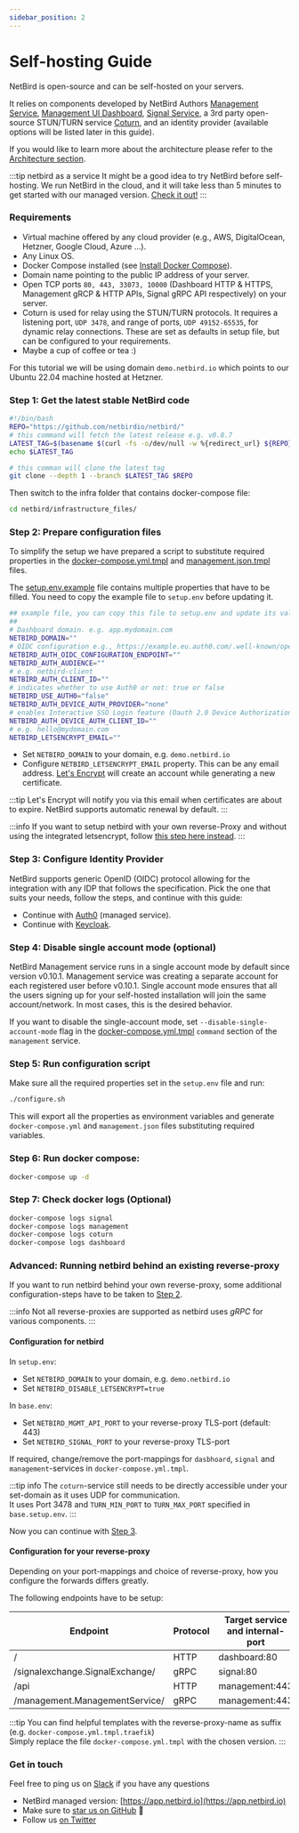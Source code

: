 ```yaml
---
sidebar_position: 2
---
```


# Self-hosting Guide

NetBird is open-source and can be self-hosted on your servers.

It relies on components developed by NetBird Authors [Management Service](https://github.com/netbirdio/netbird/tree/main/management), [Management UI Dashboard](https://github.com/netbirdio/dashboard), [Signal Service](https://github.com/netbirdio/netbird/tree/main/signal),
a 3rd party open-source STUN/TURN service [Coturn](https://github.com/coturn/coturn), and an identity provider (available options will be listed later in this guide).

If you would like to learn more about the architecture please refer to the [Architecture section](/overview/architecture).

:::tip netbird as a service
It might be a good idea to try NetBird before self-hosting. 
We run NetBird in the cloud, and it will take less than 5 minutes to get started with our managed version. [Check it out!](https://netbird.io/pricing)
:::

### Requirements

- Virtual machine offered by any cloud provider (e.g., AWS, DigitalOcean, Hetzner, Google Cloud, Azure ...).
- Any Linux OS.
- Docker Compose installed (see [Install Docker Compose](https://docs.docker.com/compose/install/)).
- Domain name pointing to the public IP address of your server.
- Open TCP ports ```80, 443, 33073, 10000``` (Dashboard HTTP & HTTPS, Management gRCP & HTTP APIs, Signal gRPC API respectively) on your server.
- Coturn is used for relay using the STUN/TURN protocols. It requires a listening port, `UDP 3478`, and range of ports, `UDP 49152-65535`, for dynamic relay connections. These are set as defaults in setup file, but can be configured to your requirements.
- Maybe a cup of coffee or tea :)

For this tutorial we will be using domain ```demo.netbird.io``` which points to our Ubuntu 22.04 machine hosted at Hetzner.

### Step 1: Get the latest stable NetBird code

```bash 
#!/bin/bash
REPO="https://github.com/netbirdio/netbird/"
# this command will fetch the latest release e.g. v0.8.7
LATEST_TAG=$(basename $(curl -fs -o/dev/null -w %{redirect_url} ${REPO}releases/latest))
echo $LATEST_TAG

# this comman will clone the latest tag
git clone --depth 1 --branch $LATEST_TAG $REPO
```

Then switch to the infra folder that contains docker-compose file:

```bash 
cd netbird/infrastructure_files/
```
### Step 2:  Prepare configuration files

To simplify the setup we have prepared a script to substitute required properties in the [docker-compose.yml.tmpl](https://github.com/netbirdio/netbird/tree/main/infrastructure_files/docker-compose.yml.tmpl) and [management.json.tmpl](https://github.com/netbirdio/netbird/tree/main/infrastructure_files/management.json.tmpl) files.

The [setup.env.example](https://github.com/netbirdio/netbird/tree/main/infrastructure_files/setup.env.example) file contains multiple properties that have to be filled. You need to copy the example file to `setup.env` before updating it.

```bash
## example file, you can copy this file to setup.env and update its values
##
# Dashboard domain. e.g. app.mydomain.com
NETBIRD_DOMAIN=""
# OIDC configuration e.g., https://example.eu.auth0.com/.well-known/openid-configuration
NETBIRD_AUTH_OIDC_CONFIGURATION_ENDPOINT=""
NETBIRD_AUTH_AUDIENCE=""
# e.g. netbird-client
NETBIRD_AUTH_CLIENT_ID=""
# indicates whether to use Auth0 or not: true or false
NETBIRD_USE_AUTH0="false"
NETBIRD_AUTH_DEVICE_AUTH_PROVIDER="none"
# enables Interactive SSO Login feature (Oauth 2.0 Device Authorization Flow)
NETBIRD_AUTH_DEVICE_AUTH_CLIENT_ID=""
# e.g. hello@mydomain.com
NETBIRD_LETSENCRYPT_EMAIL=""
```

- Set ```NETBIRD_DOMAIN``` to your domain, e.g.  `demo.netbird.io`
- Configure ```NETBIRD_LETSENCRYPT_EMAIL``` property.
  This can be any email address. [Let's Encrypt](https://letsencrypt.org/) will create an account while generating a new certificate.

:::tip
Let's Encrypt will notify you via this email when certificates are about to expire. NetBird supports automatic renewal by default.
:::

:::info
If you want to setup netbird with your own reverse-Proxy and without using the integrated letsencrypt, follow [this step here instead](#advanced-running-netbird-behind-an-existing-reverse-proxy).
:::

### Step 3: Configure Identity Provider

NetBird supports generic OpenID (OIDC) protocol allowing for the integration with any IDP that follows the specification.
Pick the one that suits your needs, follow the steps, and continue with this guide:

- Continue with [Auth0](/integrations/identity-providers/self-hosted/using-netbird-with-auth0) (managed service).
- Continue with [Keycloak](/integrations/identity-providers/self-hosted/using-netbird-with-keycloak).

### Step 4: Disable single account mode (optional)

NetBird Management service runs in a single account mode by default since version v0.10.1. 
Management service was creating a separate account for each registered user before v0.10.1. 
Single account mode ensures that all the users signing up for your self-hosted installation will join the same account/network.
In most cases, this is the desired behavior. 

If you want to disable the single-account mode, set `--disable-single-account-mode` flag in the 
[docker-compose.yml.tmpl](https://github.com/netbirdio/netbird/tree/main/infrastructure_files/docker-compose.yml.tmpl) 
`command` section of the `management` service.

### Step 5: Run configuration script
Make sure all the required properties set in the ```setup.env``` file and run:

 ```bash
 ./configure.sh
 ```

This will export all the properties as environment variables and generate ```docker-compose.yml``` and ```management.json``` files substituting required variables.

### Step 6: Run docker compose:

```bash
docker-compose up -d
```
### Step 7: Check docker logs (Optional)

 ```bash
 docker-compose logs signal
 docker-compose logs management
 docker-compose logs coturn
 docker-compose logs dashboard
```

### Advanced: Running netbird behind an existing reverse-proxy

If you want to run netbird behind your own reverse-proxy, some additional configuration-steps have to be taken to [Step 2](#step-2--prepare-configuration-files).

:::info
Not all reverse-proxies are supported as netbird uses *gRPC* for various components.
:::

#### Configuration for netbird

In `setup.env`:
- Set ```NETBIRD_DOMAIN``` to your domain, e.g.  `demo.netbird.io`
- Set ```NETBIRD_DISABLE_LETSENCRYPT=true```

In `base.env`:
- Set ```NETBIRD_MGMT_API_PORT``` to your reverse-proxy TLS-port (default: 443)
- Set ```NETBIRD_SIGNAL_PORT``` to your reverse-proxy TLS-port

If required, change/remove the port-mappings for `dasbhoard`, `signal` and `management`-services in `docker-compose.yml.tmpl`.

:::tip info
The `coturn`-service still needs to be directly accessible under your set-domain as it uses UDP for communication.  
It uses Port 3478 and `TURN_MIN_PORT` to `TURN_MAX_PORT` specified in `base.setup.env`.
:::

Now you can continue with [Step 3](#step-3-configure-identity-provider).

#### Configuration for your reverse-proxy

Depending on your port-mappings and choice of reverse-proxy, how you configure the forwards differs greatly.

The following endpoints have to be setup:

Endpoint                        | Protocol  | Target service and internal-port
------------------------------- | --------- | --------------------------------
/                               | HTTP      | dashboard:80
/signalexchange.SignalExchange/ | gRPC      | signal:80
/api                            | HTTP      | management:443
/management.ManagementService/  | gRPC      | management:443

:::tip
You can find helpful templates with the reverse-proxy-name as suffix (e.g. `docker-compose.yml.tmpl.traefik`)  
Simply replace the file `docker-compose.yml.tmpl` with the chosen version.
:::

### Get in touch

Feel free to ping us on [Slack](https://join.slack.com/t/netbirdio/shared_invite/zt-vrahf41g-ik1v7fV8du6t0RwxSrJ96A) if you have any questions

- NetBird managed version: [https://app.netbird.io](https://app.netbird.io)
- Make sure to [star us on GitHub](https://github.com/netbirdio/netbird) :pray:
- Follow us [on Twitter](https://twitter.com/netbird)
